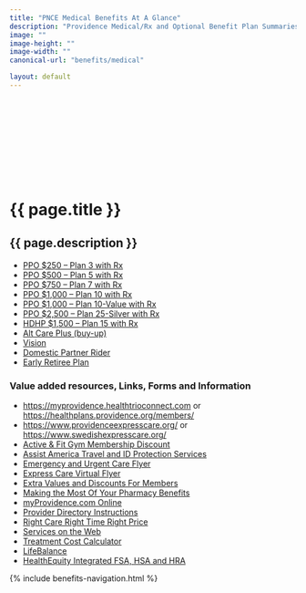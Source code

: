 ```yaml
---
title: "PNCE Medical Benefits At A Glance"
description: "Providence Medical/Rx and Optional Benefit Plan Summaries"
image: ""
image-height: ""
image-width: ""
canonical-url: "benefits/medical"

layout: default
---
```

  <div class="banner" style="min-height: 140px; padding: 0;">
    <div class="color-overlay"></div>
  </div>
  <div class="container main-body">
    <div class="row">
      <div class="col-10">
        <h1>{{ page.title }}</h1>
        <h2>{{ page.description }}</h2>
        <ul>
          <li>
            <a href="/assets/documents/2020/Plan3withRxSummary.pdf">PPO
              $250 – Plan 3 with Rx</a>
          </li>
          <li>
            <a href="/assets/documents/2020/Plan5withRxSummary.pdf">PPO
              $500 – Plan 5 with Rx</a>
          </li>
          <li>
            <a href="/assets/documents/2020/Plan7withRxSummary.pdf">PPO
              $750 – Plan 7 with Rx</a>
          </li>
          <li>
            <a href="/assets/documents/2020/Plan10withRxSummary.pdf">PPO
              $1,000 – Plan 10 with Rx</a>
          </li>
          <li>
            <a href="/assets/documents/2020/Plan10-valuewithRxSummary.pdf">PPO
              $1,000 – Plan 10-Value with Rx</a>
          </li>
          <li>
            <a href="/assets/documents/2020/Plan25-silverwithRxSummary.pdf">PPO
              $2,500 – Plan 25-Silver with Rx</a>
          </li>
          <li>
            <a href="/assets/documents/2019/Plan%2b15%2bwith%2bRx.pdf">HDHP
              $1,500 – Plan 15 with Rx</a>
          </li>
          <li>
            <a href="/assets/documents/2020/PNCE2020-01-01PHPAltCarePlus.pdf">Alt
              Care Plus (buy-up)</a>
          </li>
          <li>
            <a href="/assets/documents/2020/PNCE2020-01-01PHPVisionSummary.pdf">Vision</a>
          </li>
          <li>
            <a href="/assets/documents/2020/PNCE2020-01-01DomesticPartner.pdf">Domestic
              Partner Rider</a>
          </li>
          <li>
            <a href="/assets/documents/2019/Early%2bretiree.pdf">Early
              Retiree Plan</a>
          </li>
        </ul>
        <h3>Value added resources, Links, Forms and Information</h3>
        <ul>
          <li>
            <a href="https://myprovidence.healthtrioconnect.com/"
              target="_blank">https://myprovidence.healthtrioconnect.com</a>
            or <a href="https://healthplans.providence.org/members/"
              target="_blank">https://healthplans.providence.org/members/</a>
          </li>
          <li>
            <a href="https://www.providenceexpresscare.org/" target="_blank">https://www.providenceexpresscare.org/</a>
            or <a href="https://www.swedishexpresscare.org/" target="_blank">https://www.swedishexpresscare.org/</a>
          </li>
          <li>
            <a href="/assets/documents/2020/ActiveAndFit-PHP2020.pdf">Active &amp; Fit Gym
              Membership Discount</a>
          </li>
          <li>
            <a href="/assets/documents/2019/assist%2bamerica%2btravel%2band%2bID%2bprotection%2bservices.pdf">Assist America
              Travel and ID Protection Services</a>
          </li>
          <li>
            <a href="/assets/documents/2020/EmergencyUrgentCare-PHP2020.pdf">Emergency and Urgent Care Flyer</a>
          </li>
          <li>
            <a href="/assets/documents/2020/ExpressCareVirtual-PHP2020.pdf">Express Care Virtual Flyer</a>
          </li>
          <li>
            <a href="/assets/documents/2020/MemberDiscounts-PHP2020.pdf">Extra Values and Discounts
              For Members</a>
          </li>
          <li>
            <a href="/assets/documents/2020/MemberPharmacy-PHP2020.pdf">Making the Most Of
              Your Pharmacy Benefits</a>
          </li>
          <li>
            <a href="/assets/documents/2020/MyProvidence-PHP2020.pdf">myProvidence.com
              Online</a>
          </li>
          <li>
            <a href="/assets/documents/2019/online%2bprovider%2bdirectory%2binstructions.pdf">Provider Directory
              Instructions</a>
          </li>
          <li>
            <a href="/assets/documents/2019/right%2bcare%2bright%2btime%2bright%2bprice.pdf">Right Care Right Time Right
              Price</a>
          </li>
          <li>
            <a href="/assets/documents/2019/services%2bon%2bthe%2bweb.pdf">Services on the Web</a>
          </li>
          <li>
            <a href="/assets/documents/2020/TreatmentCostCalculator-PHP2020.pdf">Treatment Cost Calculator</a>
          </li>
          <li>
            <a href="/assets/documents/2020/LifeBalanceProgram-PHP2020.pdf">LifeBalance</a>
          </li>
          <li>
            <a href="https://sales.healthequity.com/providence/" target="_blank">HealthEquity Integrated FSA, HSA and
              HRA</a>
          </li>
        </ul>
      </div>
      <div class="col-2">
        {% include benefits-navigation.html %}  
      </div>
    </div>
  </div>